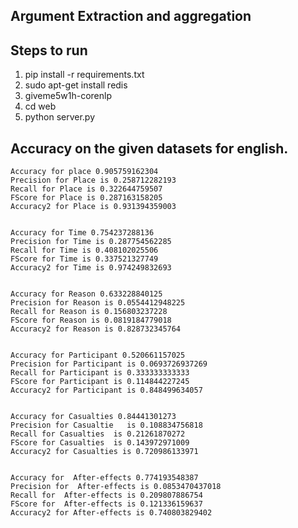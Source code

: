 ## Argument Extraction and aggregation 

## Steps to run 

1. pip install -r requirements.txt
2. sudo apt-get install redis
3. giveme5w1h-corenlp
4. cd web 
5. python server.py

## Accuracy on the given datasets for english.

```
Accuracy for place 0.905759162304
Precision for Place is 0.258712282193
Recall for Place is 0.322644759507
FScore for Place is 0.287163158205
Accuracy2 for Place is 0.931394359003


Accuracy for Time 0.754237288136
Precision for Time is 0.287754562285
Recall for Time is 0.408102025506
FScore for Time is 0.337521327749
Accuracy2 for Time is 0.974249832693


Accuracy for Reason 0.633228840125
Precision for Reason is 0.0554412948225
Recall for Reason is 0.156803237228
FScore for Reason is 0.0819184779018
Accuracy2 for Reason is 0.828732345764


Accuracy for Participant 0.520661157025
Precision for Participant is 0.0693726937269
Recall for Participant is 0.333333333333
FScore for Participant is 0.114844227245
Accuracy2 for Participant is 0.848499634057


Accuracy for Casualties 0.84441301273
Precision for Casualtie   is 0.108834756818
Recall for Casualties  is 0.21261870272
FScore for Casualties  is 0.143972971009
Accuracy2 for Casualties is 0.720986133971


Accuracy for  After-effects 0.774193548387
Precision for  After-effects is 0.0853470437018
Recall for  After-effects is 0.209807886754
FScore for  After-effects is 0.121336159637
Accuracy2 for After-effects is 0.740803829402
```

